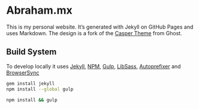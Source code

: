 # Abraham.mx

This is my personal website. It’s generated with Jekyll on GitHub Pages and uses Markdown. The design is a fork of the [Casper Theme](https://github.com/TryGhost/Casper/) from Ghost.

## Build System
To develop locally it uses [Jekyll](http://jekyllrb.com/), [NPM](https://docs.npmjs.com/getting-started/installing-node), [Gulp](http://gulpjs.com/), [LibSass](http://libsass.org/), [Autoprefixer](https://github.com/postcss/autoprefixer) and [BrowserSync](http://www.browsersync.io/)

```sh
gem install jekyll
npm install --global gulp

npm install && gulp
```
